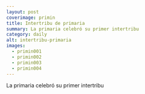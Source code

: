 ```yaml
---
layout: post
coverimage: primin
title: Intertribu de primaria
summary: La primaria celebró su primer intertribu
category: daily
alt: intertribu-primaria
images:
  - primin001
  - primin002
  - primin003
  - primin004
---
```


La primaria celebró su primer intertribu
